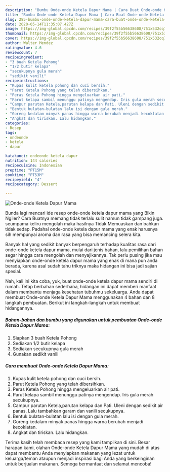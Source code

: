 ```yaml
---
description: "Bumbu Onde-onde Ketela Dapur Mama | Cara Buat Onde-onde Ketela Dapur Mama Yang Menggugah Selera"
title: "Bumbu Onde-onde Ketela Dapur Mama | Cara Buat Onde-onde Ketela Dapur Mama Yang Menggugah Selera"
slug: 285-bumbu-onde-onde-ketela-dapur-mama-cara-buat-onde-onde-ketela-dapur-mama-yang-menggugah-selera
date: 2020-05-14T11:35:07.427Z
image: https://img-global.cpcdn.com/recipes/39f2f55b56638608/751x532cq70/onde-onde-ketela-dapur-mama-foto-resep-utama.jpg
thumbnail: https://img-global.cpcdn.com/recipes/39f2f55b56638608/751x532cq70/onde-onde-ketela-dapur-mama-foto-resep-utama.jpg
cover: https://img-global.cpcdn.com/recipes/39f2f55b56638608/751x532cq70/onde-onde-ketela-dapur-mama-foto-resep-utama.jpg
author: Walter Mendez
ratingvalue: 4.6
reviewcount: 7
recipeingredient:
- "3 buah Ketela Pohong"
- "1/2 butir kelapa"
- "secukupnya gula merah"
- "sedikit vanili"
recipeinstructions:
- "Kupas kulit ketela pohong dan cuci bersih."
- "Parut Ketela Pohong yang telah dibersihkan."
- "Peras Ketela Pohong hingga mengeluarkan air pati."
- "Parut kelapa sambil menunggu patinya mengendap. Iris gula merah secukupnya."
- "Campur parutan Ketela,parutan kelapa dan Pati. Uleni dengan sedikit air panas. Lalu tambahkan garam dan vanili secukupnya."
- "Bentuk bulatan-bulatan lalu isi dengan gula merah."
- "Goreng kedalam minyak panas hingga warna berubah menjadi kecoklatan."
- "Angkat dan tiriskan. Lalu hidangkan."
categories:
- Resep
tags:
- ondeonde
- ketela
- dapur

katakunci: ondeonde ketela dapur 
nutrition: 144 calories
recipecuisine: Indonesian
preptime: "PT15M"
cooktime: "PT53M"
recipeyield: "4"
recipecategory: Dessert

---
```



![Onde-onde Ketela Dapur Mama](https://img-global.cpcdn.com/recipes/39f2f55b56638608/751x532cq70/onde-onde-ketela-dapur-mama-foto-resep-utama.jpg)

Bunda lagi mencari ide resep onde-onde ketela dapur mama yang Bikin Ngiler? Cara Buatnya memang tidak terlalu sulit namun tidak gampang juga. seumpama keliru mengolah maka hasilnya Tidak Memuaskan dan bahkan tidak sedap. Padahal onde-onde ketela dapur mama yang enak harusnya sih mempunyai aroma dan rasa yang bisa memancing selera kita.



Banyak hal yang sedikit banyak berpengaruh terhadap kualitas rasa dari onde-onde ketela dapur mama, mulai dari jenis bahan, lalu pemilihan bahan segar hingga cara mengolah dan menyajikannya. Tak perlu pusing jika mau menyiapkan onde-onde ketela dapur mama yang enak di mana pun anda berada, karena asal sudah tahu triknya maka hidangan ini bisa jadi sajian spesial.


Nah, kali ini kita coba, yuk, buat onde-onde ketela dapur mama sendiri di rumah. Tetap berbahan sederhana, hidangan ini dapat memberi manfaat dalam membantu menjaga kesehatan tubuhmu sekeluarga. Anda dapat membuat Onde-onde Ketela Dapur Mama menggunakan 4 bahan dan 8 langkah pembuatan. Berikut ini langkah-langkah untuk membuat hidangannya.

<!--inarticleads1-->

##### Bahan-bahan dan bumbu yang digunakan untuk pembuatan Onde-onde Ketela Dapur Mama:

1. Siapkan 3 buah Ketela Pohong
1. Sediakan 1/2 butir kelapa
1. Sediakan secukupnya gula merah
1. Gunakan sedikit vanili




<!--inarticleads2-->

##### Cara membuat Onde-onde Ketela Dapur Mama:

1. Kupas kulit ketela pohong dan cuci bersih.
1. Parut Ketela Pohong yang telah dibersihkan.
1. Peras Ketela Pohong hingga mengeluarkan air pati.
1. Parut kelapa sambil menunggu patinya mengendap. Iris gula merah secukupnya.
1. Campur parutan Ketela,parutan kelapa dan Pati. Uleni dengan sedikit air panas. Lalu tambahkan garam dan vanili secukupnya.
1. Bentuk bulatan-bulatan lalu isi dengan gula merah.
1. Goreng kedalam minyak panas hingga warna berubah menjadi kecoklatan.
1. Angkat dan tiriskan. Lalu hidangkan.




Terima kasih telah membaca resep yang kami tampilkan di sini. Besar harapan kami, olahan Onde-onde Ketela Dapur Mama yang mudah di atas dapat membantu Anda menyiapkan makanan yang lezat untuk keluarga/teman ataupun menjadi inspirasi bagi Anda yang berkeinginan untuk berjualan makanan. Semoga bermanfaat dan selamat mencoba!
